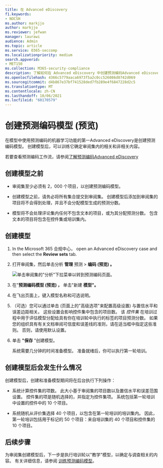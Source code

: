 ```yaml
---
title: 在 Advanced eDiscovery
f1.keywords:
- NOCSH
ms.author: markjjo
author: markjjo
ms.reviewer: jefwan
manager: laurawi
audience: Admin
ms.topic: article
ms.service: O365-seccomp
ms.localizationpriority: medium
search.appverid:
- MET150
ms.collection: M365-security-compliance
description: 了解如何在 Advanced eDiscovery 中创建预测编码Advanced eDiscovery。 这是使用 Advanced eDiscovery 中的机器学习功能来帮助你在审阅集内标识相关和非相关内容的第一步。
ms.openlocfilehash: 4366c5779aaca6973f5a2c0cc526086d0742d069
ms.sourcegitcommit: d4b867e37bf741528ded7fb289e4f6847228d2c5
ms.translationtype: MT
ms.contentlocale: zh-CN
ms.lasthandoff: 10/06/2021
ms.locfileid: "60170579"
---
```

# <a name="create-a-predictive-coding-model-preview"></a>创建预测编码模型 (预览) 

在模型中使用预测编码的机器学习功能的第一Advanced eDiscovery是创建预测编码模型。 创建模型后，可以训练它确定审阅集内的相关和非相关内容。

若要查看预测编码工作流，请参阅[了解预测编码Advanced eDiscovery](predictive-coding-overview.md#the-predictive-coding-workflow)

## <a name="before-you-create-a-model"></a>创建模型之前

- 审阅集至少必须有 2，000 个项目，以创建预测编码模型。

- 创建模型之前，请务必将所有集合提交到审阅集。 创建模型后添加到审阅集的项目将不会得到处理，并且不会分配模型生成的预测分数。

- 模型将不会处理评论集内任何不包含文本的项目，或为其分配预测分数。 包含文本的项目将包含在控件集或培训集内。

## <a name="create-a-model"></a>创建模型

1. In the Microsoft 365 合规中心， open an Advanced eDiscovery case and then select the **Review sets** tab.

2. 打开审阅集，然后单击分析 **管理** 预测  >  **编码 (预览) 。**

   ![单击审阅集的"分析"下拉菜单以转到预测编码页面。](..\media\ManagePredictiveCoding.png)

3. 在"**预测编码模型 (预览) ，** 单击"新建 **模型"。**

4. 在飞出页面上，键入模型名称和可选说明。

5. （可选）您可以通过单击 (页面上的"高级选项"来配置高级设置) 与置信水平和误差边距相关。 这些设置会影响控件集中包含的项目数。 该 *控件集* 在培训过程中用于评估模型分配给具有你在培训轮中执行的标签的项目预测分数。 如果您的组织具有有关文档审阅可信度和误差线的准则，请在适当框中指定这些准则。 否则，请使用默认设置。

6. 单击 **"保存** "创建模型。

   系统需要几分钟的时间准备模型。 准备就绪后，你可以执行第一轮培训。

## <a name="what-happens-after-you-create-a-model"></a>创建模型后会发生什么情况

创建模型后，创建和准备模型期间将在后台执行下列操作：

- 系统计算控件集的项数。 此大小基于审阅集的项目数以及置信水平和误差范围设置。 控件集的项是随机选择的，并指定为控件集项。 系统包括第一轮培训中设置的控件中的 10 个项目。

- 系统随机从评价集选择 40 个项目，以包含在第一轮培训的培训集内。 因此，第一轮培训包括用于标记的 50 个项目：来自培训集的 40 个项目和控件集的 10 个项目。

## <a name="next-steps"></a>后续步骤

为审阅集创建模型后，下一步是执行培训轮以"教学"模型，以确定与调查相关的内容。 有关详细信息，请参阅 [训练预测编码模型](predictive-coding-train-model.md)。
